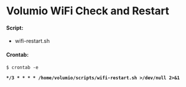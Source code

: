 # Volumio WiFi Check and Restart

#### Script:
- wifi-restart.sh

#### Crontab: 
```
$ crontab -e
```

**`*/3 * * * * /home/volumio/scripts/wifi-restart.sh >/dev/null 2>&1`**